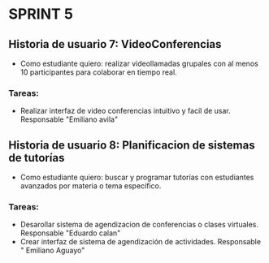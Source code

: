 # SPRINT 5
## Historia de usuario 7: VideoConferencias
- Como estudiante quiero: realizar videollamadas grupales con al menos 10 participantes para colaborar en tiempo real.
### Tareas:
- Realizar interfaz de video conferencias intuitivo y facil de usar. Responsable "Emiliano avila"

 ## Historia de usuario 8: Planificacion de sistemas de tutorías
 - Como estudiante quiero: buscar y programar tutorías con estudiantes avanzados por materia o tema específico. 
### Tareas:
- Desarollar sistema de agendizacion de conferencias o clases virtuales. Responsable "Eduardo calan"
- Crear interfaz de sistema de agendización de actividades. Responsable " Emiliano Aguayo"
